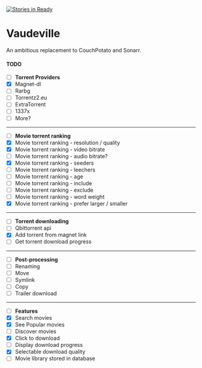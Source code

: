 [![Stories in Ready](https://badge.waffle.io/waldnercharles/Vaudeville.png?label=ready&title=Ready)](https://waffle.io/waldnercharles/Vaudeville)
# Vaudeville
An ambitious replacement to CouchPotato and Sonarr.

#### TODO
- [ ] **Torrent Providers**
- [x] Magnet-dl
- [ ] Rarbg
- [ ] Torrentz2.eu
- [ ] ExtraTorrent
- [ ] 1337x
- [ ] More?
___
- [ ] **Movie torrent ranking**
- [x] Movie torrent ranking - resolution / quality
- [x] Movie torrent ranking - video bitrate
- [ ] Movie torrent ranking - audio bitrate?
- [x] Movie torrent ranking - seeders
- [ ] Movie torrent ranking - leechers
- [ ] Movie torrent ranking - age
- [ ] Movie torrent ranking - include
- [ ] Movie torrent ranking - exclude
- [ ] Movie torrent ranking - word weight
- [x] Movie torrent ranking - prefer larger / smaller
___
- [ ] **Torrent downloading**
- [ ] Qbittorrent api
- [x] Add torrent from magnet link
- [ ] Get torrent download progress
___
- [ ] **Post-processing**
- [ ] Renaming
- [ ] Move
- [ ] Symlink
- [ ] Copy
- [ ] Trailer download
___
- [ ] **Features**
- [x] Search movies
- [x] See Popular movies
- [ ] Discover movies
- [x] Click to download
- [ ] Display download progress
- [x] Selectable download quality
- [ ] Movie library stored in database
